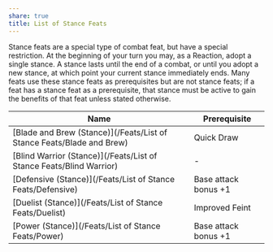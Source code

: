 ```yaml
---
share: true
title: List of Stance Feats
---
```


Stance feats are a special type of combat feat, but have a special restriction. At the beginning of your turn you may, as a Reaction, adopt a single stance. A stance lasts until the end of a combat, or until you adopt a new stance, at which point your current stance immediately ends. Many feats use these stance feats as prerequisites but are not stance feats; if a feat has a stance feat as a prerequisite, that stance must be active to gain the benefits of that feat unless stated otherwise.

| Name                                                                  | Prerequisite         |
| --------------------------------------------------------------------- | -------------------- |
| [Blade and Brew (Stance)](/Feats/List of Stance Feats/Blade and Brew) | Quick Draw           |
| [Blind Warrior (Stance)](/Feats/List of Stance Feats/Blind Warrior)   | \-                   |
| [Defensive (Stance)](/Feats/List of Stance Feats/Defensive)           | Base attack bonus +1 |
| [Duelist (Stance)](/Feats/List of Stance Feats/Duelist)               | Improved Feint       |
| [Power (Stance)](/Feats/List of Stance Feats/Power)                   | Base attack bonus +1 |
